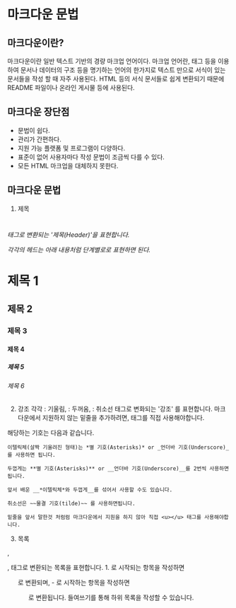 # 마크다운 문법

## 마크다운이란?

마크다운이란 일반 텍스트 기반의 경량 마크업 언어이다. 마크업 언어란, 태그 등을 이용하여 문서나 데이터의 구조 등을 명기하는 언어의 한가지로 텍스트 만으로 서식이 있는 문서들을 작성 할 때 자주 사용된다. HTML 등의 서식 문서들로 쉽게 변환되기 때문에 README 파일이나 온라인 게시물 등에 사용된다.

## 마크다운 장단점

- 문법이 쉽다.
- 관리가 간편하다.
- 지원 가능 플랫폼 및 프로그램이 다양하다.
- 표준이 없어 사용자마다 작성 문법이 조금씩 다를 수 있다.
- 모든 HTML 마크업을 대체하지 못한다.

## 마크다운 문법

1. 제목
<h1> <h2> <h3> <h4> <h5> <h6> 태그로 변환되는 '제목(Header)'을 표현합니다.

각각의 헤드는 아래 내용처럼 단계별로로 표현하면 된다.

# 제목 1

## 제목 2

### 제목 3

#### 제목 4

##### 제목 5

###### 제목 6

2. 강조
   각각 <em></em> : 기울림, <strong></strong> : 두꺼움, <del></del> : 취소선 태그로 변화되는 '강조' 를 표현합니다.
   마크다운에서 지원하지 않는 밑줄을 추가하려면, <u></u> 태그를 직접 사용해야합니다.

해당하는 기호는 다음과 같습니다.

    이텔릭체(살짝 기울려진 형태)는 *별 기호(Asterisks)* or _언더바 기호(Underscore)_를 사용하면 됩니다.

    두껍게는 **별 기호(Asterisks)** or __언더바 기호(Underscore)__를 2번씩 사용하면 됩니다.

    앞서 배운 __*이텔릭체*와 두껍게__를 섞어서 사용할 수도 있습니다.

    취소선은 ~~물결 기호(tilde)~~ 를 사용하면됩니다.

    밑줄을 앞서 말한것 처럼럼 마크다운에서 지원을 하지 않아 직접 <u></u> 태그를 사용해야합니다.

3. 목록

  <ol></ol>, <ul></ul>, <ll></ll> 태그로 변환되는 목록을 표현합니다.
  1. 로 시작되는 항목을 작성하면 <ol> 로 변환되며, - 로 시작하는 항목을 작성하면 <ul>로 변환됩니다. 
  들여쓰기를 통해 하위 목록을 작성할 수 있습니다.
